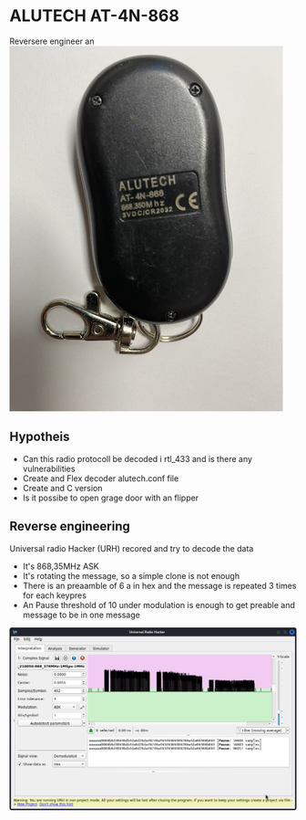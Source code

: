 # ALUTECH AT-4N-868
Reversere engineer an  ![AT-4N-868](AT_4N_868.png) 


## Hypotheis
* Can this radio protocoll be decoded i rtl_433 and is there any vulnerabilities 
* Create and Flex decoder alutech.conf file 
* Create and C version
* Is it possibe to open grage door with an flipper

## Reverse engineering
Universal radio Hacker (URH) recored and try to decode the data 
* It's 868,35MHz ASK
* It's rotating the message, so a simple clone is not enough 
* There is an preaamble of 6 a in hex and the message is repeated 3 times for each keypres
* An Pause threshold of 10 under modulation is enough to get preable and message to be in one message 

![AT-4N-868](urh_AT_4N_868.png)
